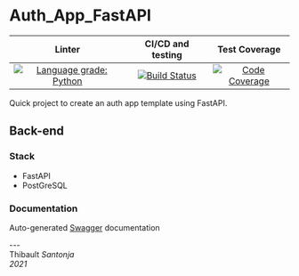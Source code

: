 Auth_App_FastAPI
===
|                                                                                                        Linter                                                                                                        |                                                                         CI/CD and testing                                                                         |                                                                                                Test Coverage                                                                                                 |
|:--------------------------------------------------------------------------------------------------------------------------------------------------------------------------------------------------------------------:|:-----------------------------------------------------------------------------------------------------------------------------------------------------------------:|:------------------------------------------------------------------------------------------------------------------------------------------------------------------------------------------------------------:|
| [![Language grade: Python](https://img.shields.io/lgtm/grade/python/g/Thibault-Santonja/Auth_App_FastAPI.svg?logo=lgtm&logoWidth=18)](https://lgtm.com/projects/g/Thibault-Santonja/Auth_App_FastAPI/context:python) | [![Build Status](https://circleci.com/gh/Thibault-Santonja/Auth_App_FastAPI.svg?style=svg)](https://circleci.com/gh/Thibault-Santonja/Auth_App_FastAPI) | [![Code Coverage](https://img.shields.io/codecov/c/github/Thibault-Santonja/Auth_App_FastAPI.svg?style=for-the-badge)](https://codecov.io/github/Thibault-Santonja/Auth_App_FastAPI?branch=master) |

Quick project to create an auth app template using FastAPI.

## Back-end
### Stack

- FastAPI
- PostGreSQL

### Documentation
Auto-generated [Swagger](http://localhost:3200/docs) documentation


---<br/>
Thibault *Santonja*<br/>
*2021*
